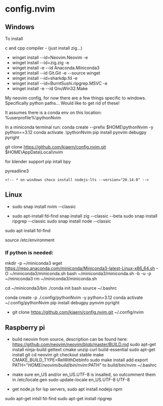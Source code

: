 # config.nvim
## Windows
To install 

c and cpp compiler - (just install zig...)

* winget install --id=Neovim.Neovim  -e
* winget install --id=zig.zig  -e
* winget install -e --id Anaconda.Miniconda3
* winget install --id Git.Git -e --source winget
* winget install --id=sharkdp.fd  -e
* winget install --id=BurntSushi.ripgrep.MSVC  -e
* winget install -e --id GnuWin32.Make

My neovim config, for now there are a few things specific to windows. Specifically python paths... Would like to get rid of these!


It assumes there is a conda env on this location:
%userprofile%\pythonNvim

In a miniconda terminal run:
conda create --prefix $HOME\pythonNvim -y python==3.12
conda activate .\pythonNvim
pip install pynvim debugpy pyright

git clone https://github.com/kjaern/config.nvim.git $HOME\AppData\Local\nvim

for blender support
pip intall bpy

pyreadline3

<!-- For all packages to work, please ensure that the following is installed: -->
<!--     * on windows choco install zig  -->
<!-- * node - -->
    <!-- * on windows choco install nodejs-lts --version="20.14.0" -->

<!-- * choco install -y neovim git ripgrep wget fd unzip gzip mingw make  -->
<!--         (instruction from kickstart, might be some redundancies) -->

<!-- * choco install stylua -->
<!-- * choco install luarocks -->

## Linux
* sudo snap install nvim --classic


* sudo apt-install fd-find
snap install zig --classic --beta
sudo snap install ripgrep --classic
sudo snap install node --classic
<!-- sudo apt install clang -->
<!-- sudo apt install unzip -->

sudo apt install fd-find

source /etc/environment

### If python is needed:
mkdir -p ~/miniconda3
wget https://repo.anaconda.com/miniconda/Miniconda3-latest-Linux-x86_64.sh -O ~/miniconda3/miniconda.sh
bash ~/miniconda3/miniconda.sh -b -u -p ~/miniconda3
rm ~/miniconda3/miniconda.sh

cd ~/miniconda3/bin
./conda init bash
source ~/.bashrc

conda create -p ./.config/pythonNvim -y python=3.12
conda activate ~/.config/pythonNvim
pip install debugpy pynvim pyright

* git clone https://github.com/kjaern/config.nvim.git ~/.config/nvim


## Raspberry pi
* build neovim from source, description can be found here:
https://github.com/neovim/neovim/blob/master/BUILD.md
sudo apt-get install ninja-build gettext cmake unzip curl build-essential
sudo apt-get install git
cd neovim
git checkout stable
make CMAKE_BUILD_TYPE=RelWithDebInfo
sudo make install
add 
export PATH="$HOME/neovim/build/bin/nvim:$PATH"
to
build/bin/nvim ~/.bashrc



* make sure en_US and/or en_US.UTF-8 is insalled, so outcomment them in 
/etc/locale.gen
sudo update-locale en_US.UTF-8 UTF-8

* get node.js for lsp servers, 
sudo apt install nodejs npm

sudo apt-get intsll fd-find
sudo apt-get install ripgrep
